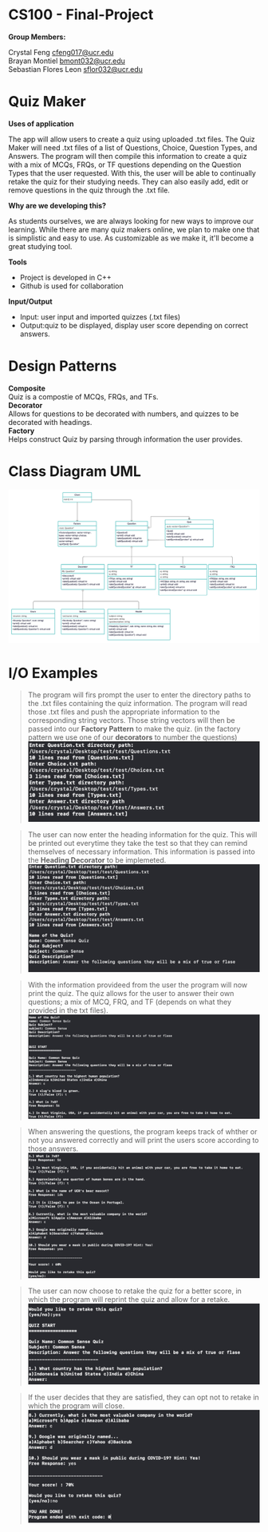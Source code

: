 # CS100 - Final-Project

**Group Members:**

Crystal Feng            cfeng017@ucr.edu\
Brayan Montiel          bmont032@ucr.edu\
Sebastian Flores Leon   sflor032@ucr.edu

# Quiz Maker
**Uses of application**

The app will allow users to create a quiz using uploaded .txt files.
The Quiz Maker will need .txt files of a list of Questions, Choice, Question Types, and Answers.
The program will then compile this information to create a quiz with a mix of MCQs, FRQs, or TF questions depending on the Question Types that the user requested. With this, the user will be able to continually retake the quiz for their studying needs. They can also easily add, edit or remove questions in the quiz through the .txt file.

**Why are we developing this?**

As students ourselves, we are always looking for new ways to improve our learning. While there are many quiz makers online, we plan to make one that is simplistic and easy to use. As customizable as we make it, it'll become a great studying tool.

**Tools**

* Project is developed in C++ 
* Github is used for collaboration

**Input/Output**
* Input: user input and imported quizzes (.txt files)
* Output:quiz to be displayed, display user score depending on correct answers.

# Design Patterns

**Composite**\
Quiz is a compostie of MCQs, FRQs, and TFs.\
**Decorator**\
Allows for questions to be decorated with numbers, and quizzes to be decorated with headings.\
**Factory**\
Helps construct Quiz by parsing through information the user provides.

# Class Diagram UML

![alt tag](https://github.com/crystlfng/cs100-final-project/blob/master/CS100%20Final%20Project2.png)
# I/O Examples 
>The program will firs prompt the user to enter the directory paths to the .txt files containing the quiz information.
The program will read those .txt files and push the appropriate information to the corresponding string vectors.
Those string vectors will then be passed into our **Factory Pattern** to make the quiz. (in the factory pattern we use one of our **decorators** to number the questions)
![alt tag](https://github.com/crystlfng/cs100-final-project/blob/master/io1.png)


>The user can now enter the heading information for the quiz. This will be printed out everytime they take the test so that they can remind themselves of necessary information. This information is passed into the **Heading Decorator** to be implemeted.
![alt tag](https://github.com/crystlfng/cs100-final-project/blob/master/io2.png)

>With the information provideed from the user the program will now print the quiz. The quiz allows for the user to answer their own questions; a mix of MCQ, FRQ, and TF (depends on what they provided in the txt files).
![alt tag](https://github.com/crystlfng/cs100-final-project/blob/master/io3.png)

>When answering the questions, the program keeps track of whther or not you answered correctly and will print the users score according to those answers.
![alt tag](https://github.com/crystlfng/cs100-final-project/blob/master/io4.png)

>The user can now choose to retake the quiz for a better score, in which the program will reprint the quiz and allow for a retake.
![alt tag](https://github.com/crystlfng/cs100-final-project/blob/master/io5.png)

>If the user decides that they are satisfied, they can opt not to retake in which the program will close.
![alt tag](https://github.com/crystlfng/cs100-final-project/blob/master/io6.png)



